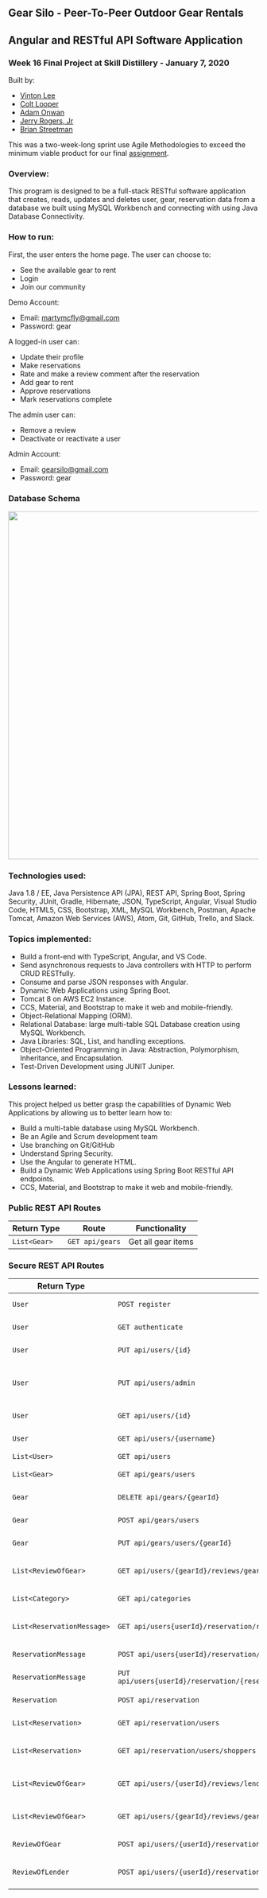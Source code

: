 ## Gear Silo - Peer-To-Peer Outdoor Gear Rentals

## Angular and RESTful API Software Application

### Week 16 Final Project at Skill Distillery - January 7, 2020

Built by:

-   [Vinton Lee](https://github.com/vintonl)
-   [Colt Looper](https://github.com/calooper)
-   [Adam Onwan](https://github.com/AdamOnwan)
-   [Jerry Rogers, Jr](https://github.com/jerryrogersjr)
-   [Brian Streetman](https://github.com/Briman-Jag)

This was a two-week-long sprint use Agile Methodologies to exceed the minimum viable product for our final [assignment](https://github.com/calooper/FinalProject/blob/master/Assignment.md).

### Overview:

This program is designed to be a full-stack RESTful software application that creates, reads, updates and deletes user, gear, reservation data from a database we built using MySQL Workbench and connecting with using Java Database Connectivity.

### How to run:

First, the user enters the home page. The user can choose to:

-   See the available gear to rent
-   Login
-   Join our community

Demo Account:

-   Email: martymcfly@gmail.com
-   Password: gear

A logged-in user can:

-   Update their profile
-   Make reservations
-   Rate and make a review comment after the reservation
-   Add gear to rent
-   Approve reservations
-   Mark reservations complete

The admin user can:

-   Remove a review
-   Deactivate or reactivate a user

Admin Account:

-   Email: gearsilo@gmail.com
-   Password: gear

### Database Schema
<img src="https://i.imgur.com/A5s54Hv.png" width="700">

### Technologies used:

Java 1.8 / EE, Java Persistence API (JPA), REST API, Spring Boot, Spring Security, JUnit, Gradle, Hibernate, JSON, TypeScript, Angular, Visual Studio Code, HTML5, CSS, Bootstrap, XML, MySQL Workbench, Postman, Apache Tomcat, Amazon Web Services (AWS), Atom, Git, GitHub, Trello, and Slack.

### Topics implemented:

-   Build a front-end with TypeScript, Angular, and VS Code.
-   Send asynchronous requests to Java controllers with HTTP to perform CRUD RESTfully.
-   Consume and parse JSON responses with Angular.
-   Dynamic Web Applications using Spring Boot.
-   Tomcat 8 on AWS EC2 Instance.
-   CCS, Material, and Bootstrap to make it web and mobile-friendly.
-   Object-Relational Mapping (ORM).
-   Relational Database: large multi-table SQL Database creation using MySQL Workbench.
-   Java Libraries: SQL, List, and handling exceptions.
-   Object-Oriented Programming in Java: Abstraction, Polymorphism, Inheritance, and Encapsulation.
-   Test-Driven Development using JUNIT Juniper.

### Lessons learned:

This project helped us better grasp the capabilities of Dynamic Web Applications by allowing us to better learn how to:

-   Build a multi-table database using MySQL Workbench.
-   Be an Agile and Scrum development team
-   Use branching on Git/GitHub
-   Understand Spring Security.
-   Use the Angular to generate HTML.
-   Build a Dynamic Web Applications using Spring Boot RESTful API endpoints.
-   CCS, Material, and Bootstrap to make it web and mobile-friendly.

### Public REST API Routes

| Return Type  | Route           | Functionality      |
| ------------ | --------------- | ------------------ |
| `List<Gear>` | `GET api/gears` | Get all gear items |

### Secure REST API Routes

| Return Type                | Route                                                                               | Functionality                        |
| -------------------------- | ----------------------------------------------------------------------------------- | ------------------------------------ |
| `User`                     | `POST register`                                                                     | Create a register user               |
| `User`                     | `GET authenticate`                                                                  | Authenticate a user                  |
| `User`                     | `PUT api/users/{id}`                                                                | Update a user by id                  |
| `User`                     | `PUT api/users/admin`                                                               | Update a user by enabled or disabled |
| `User`                     | `GET api/users/{id}`                                                                | Get a user by id                     |
| `User`                     | `GET api/users/{username}`                                                          | Get a user by username               |
| `List<User>`               | `GET api/users`                                                                     | Get all users                        |
| `List<Gear>`               | `GET api/gears/users`                                                               | Get list of a user's gear            |
| `Gear`                     | `DELETE api/gears/{gearId}`                                                         | Deactivate gear by id                |
| `Gear`                     | `POST api/gears/users`                                                              | Create gear item                     |
| `Gear`                     | `PUT api/gears/users/{gearId}`                                                      | Update gear item by id               |
| `List<ReviewOfGear>`       | `GET api/users/{gearId}/reviews/gearreviews`                                        | Get all gear reviews by user id      |
| `List<Category>`           | `GET api/categories`                                                                | Get all categories                   |
| `List<ReservationMessage>` | `GET api/users{userId}/reservation/reservationmessages`                             | Get messages by username             |
| `ReservationMessage`       | `POST api/users{userId}/reservation/{reservationId}/reservationmessages`            | Create message                       |
| `ReservationMessage`       | `PUT api/users{userId}/reservation/{reservationId}/reservationmessages/{messageId}` | Update message                       |
| `Reservation`              | `POST api/reservation`                                                              | Create a reservation                 |
| `List<Reservation>`        | `GET api/reservation/users`                                                         | Get all reservations                 |
| `List<Reservation>`        | `GET api/reservation/users/shoppers`                                                | Get all reservations by shopper      |
| `List<ReviewOfGear>`       | `GET api/users/{userId}/reviews/lenderreviews`                                      | Get all lender reviews by user id    |
| `List<ReviewOfGear>`       | `GET api/users/{gearId}/reviews/gearreviews`                                        | Get all gear reviews by user id      |
| `ReviewOfGear`             | `POST api/users/{userId}/reservation/{reservationId}//reviews/gearreviews`          | Create gear review                   |
| `ReviewOfLender`           | `POST api/users/{userId}/reservation/{reservationId}//reviews/lenderreviews`        | Create review of a lender            |
